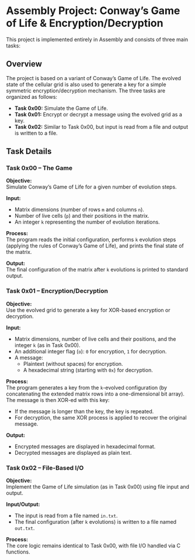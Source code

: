 # Assembly Project: Conway’s Game of Life & Encryption/Decryption

This project is implemented entirely in Assembly and consists of three main tasks:

## Overview

The project is based on a variant of Conway’s Game of Life. The evolved state of the cellular grid is also used to generate a key for a simple symmetric encryption/decryption mechanism. The three tasks are organized as follows:

- **Task 0x00:** Simulate the Game of Life.
- **Task 0x01:** Encrypt or decrypt a message using the evolved grid as a key.
- **Task 0x02:** Similar to Task 0x00, but input is read from a file and output is written to a file.

## Task Details

### Task 0x00 – The Game

**Objective:**  
Simulate Conway’s Game of Life for a given number of evolution steps.

**Input:**
- Matrix dimensions (number of rows `m` and columns `n`).
- Number of live cells (`p`) and their positions in the matrix.
- An integer `k` representing the number of evolution iterations.

**Process:**  
The program reads the initial configuration, performs `k` evolution steps (applying the rules of Conway’s Game of Life), and prints the final state of the matrix.

**Output:**  
The final configuration of the matrix after `k` evolutions is printed to standard output.

### Task 0x01 – Encryption/Decryption

**Objective:**  
Use the evolved grid to generate a key for XOR-based encryption or decryption.

**Input:**
- Matrix dimensions, number of live cells and their positions, and the integer `k` (as in Task 0x00).
- An additional integer flag (`o`): `0` for encryption, `1` for decryption.
- A message:
  - Plaintext (without spaces) for encryption.
  - A hexadecimal string (starting with `0x`) for decryption.

**Process:**  
The program generates a key from the `k`-evolved configuration (by concatenating the extended matrix rows into a one-dimensional bit array). The message is then XOR-ed with this key:
- If the message is longer than the key, the key is repeated.
- For decryption, the same XOR process is applied to recover the original message.

**Output:**  
- Encrypted messages are displayed in hexadecimal format.
- Decrypted messages are displayed as plain text.

### Task 0x02 – File-Based I/O

**Objective:**  
Implement the Game of Life simulation (as in Task 0x00) using file input and output.

**Input/Output:**
- The input is read from a file named `in.txt`.
- The final configuration (after `k` evolutions) is written to a file named `out.txt`.

**Process:**  
The core logic remains identical to Task 0x00, with file I/O handled via C functions.
